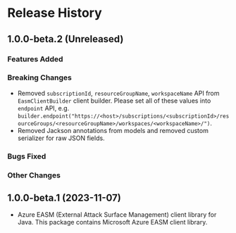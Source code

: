 # Release History

## 1.0.0-beta.2 (Unreleased)

### Features Added

### Breaking Changes

- Removed `subscriptionId`, `resourceGroupName`, `workspaceName` API from `EasmClientBuilder` client builder.
  Please set all of these values into `endpoint` API, e.g. `builder.endpoint("https://<host>/subscriptions/<subscriptionId>/resourceGroups/<resourceGroupName>/workspaces/<workspaceName>/")`.
- Removed Jackson annotations from models and removed custom serializer for raw JSON fields.  

### Bugs Fixed

### Other Changes

## 1.0.0-beta.1 (2023-11-07)

- Azure EASM (External Attack Surface Management) client library for Java. This package contains Microsoft Azure EASM client library.

